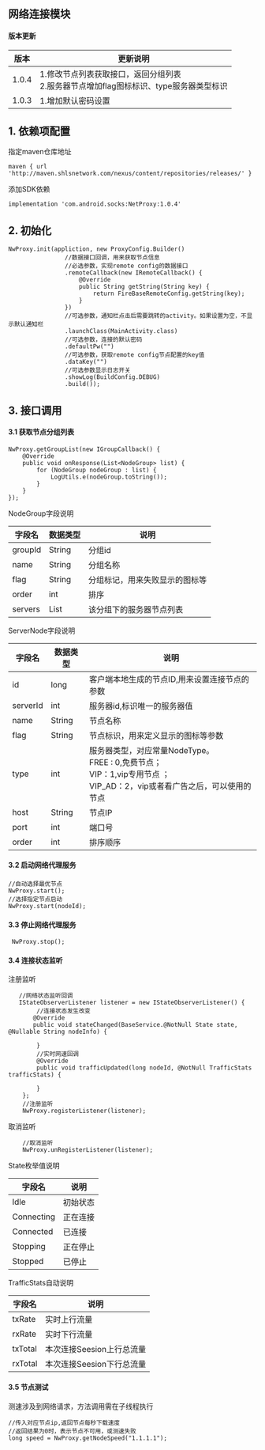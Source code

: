 ## 网络连接模块

#### 版本更新

| 版本  | 更新说明                      |
| ------- | ------------------------- |
| 1.0.4  | 1.修改节点列表获取接口，返回分组列表<br>2.服务器节点增加flag图标标识、type服务器类型标识          |
| 1.0.3  | 1.增加默认密码设置            |

##  1. 依赖项配置

指定maven仓库地址

```
maven { url 'http://maven.shlsnetwork.com/nexus/content/repositories/releases/' }
```

添加SDK依赖
```
implementation 'com.android.socks:NetProxy:1.0.4'
```



## 2. 初始化

    NwProxy.init(appliction, new ProxyConfig.Builder()
                    //数据接口回调，用来获取节点信息
                    //必选参数，实现remote config的数据接口
                    .remoteCallback(new IRemoteCallback() {
                        @Override
                        public String getString(String key) {
                            return FireBaseRemoteConfig.getString(key);
                        }
                    })
                    //可选参数，通知栏点击后需要跳转的activity。如果设置为空，不显示默认通知栏
                    .launchClass(MainActivity.class)
                    //可选参数，连接的默认密码
                    .defaultPw("")
                    //可选参数，获取remote config节点配置的key值
                    .dataKey("")
                    //可选参数显示日志开关
                    .showLog(BuildConfig.DEBUG)
                    .build());

## 3. 接口调用
#### 3.1 获取节点分组列表

    NwProxy.getGroupList(new IGroupCallback() {
        @Override
        public void onResponse(List<NodeGroup> list) {
            for (NodeGroup nodeGroup : list) {
                LogUtils.e(nodeGroup.toString());
            }
        }
    });

NodeGroup字段说明

| 字段名  | 数据类型         | 说明                           |
| ------- | ---------------- | ------------------------------ |
| groupId | String           | 分组id                         |
| name    | String           | 分组名称                       |
| flag    | String           | 分组标记，用来失败显示的图标等 |
| order   | int              | 排序                           |
| servers | List<ServerNode> | 该分组下的服务器节点列表       |

ServerNode字段说明

| 字段名 | 数据类型| 说明        |
| ------ | ------- | -------------- |
| id      | long| 客户端本地生成的节点ID,用来设置连接节点的参数             |
|serverId     | int| 服务器id,标识唯一的服务器值             |
| name      | String| 节点名称             |
| flag      | String| 节点标识，用来定义显示的图标等参数             |
| type      | int |服务器类型，对应常量NodeType。<br>   FREE : 0,免费节点；<br>       VIP：1,vip专用节点 ；<br>VIP_AD：2，vip或者看广告之后，可以使用的节点            |
| host      | String| 节点IP             |
| port      | int| 端口号             |
| order      | int| 排序顺序             |


#### 3.2 启动网络代理服务

```
//自动选择最优节点
NwProxy.start();
//选择指定节点启动
NwProxy.start(nodeId);
```

#### 3.3 停止网络代理服务

```
 NwProxy.stop();
```

#### 3.4 连接状态监听
注册监听

       //网络状态监听回调
       IStateObserverListener listener = new IStateObserverListener() {
       		//连接状态发生改变
           @Override
           public void stateChanged(BaseService.@NotNull State state, @Nullable String nodeInfo) {
    			
            }
    		//实时网速回调
            @Override
            public void trafficUpdated(long nodeId, @NotNull TrafficStats trafficStats) {
    			
            }
        };
        //注册监听
        NwProxy.registerListener(listener);


取消监听   
```
    //取消监听
    NwProxy.unRegisterListener(listener);
```
State枚举值说明

| 字段名 | 说明        |
| ------  | -------------- |
| Idle      | 初始状态             |
| Connecting      | 正在连接             |
| Connected      | 已连接             |
| Stopping      | 正在停止             |
| Stopped      | 已停止             |

TrafficStats自动说明

| 字段名  | 说明                      |
| ------- | ------------------------- |
| txRate  | 实时上行流量              |
| rxRate  | 实时下行流量              |
| txTotal | 本次连接Seesion上行总流量 |
| rxTotal | 本次连接Seesion下行总流量 |

#### 3.5 节点测试

测速涉及到网络请求，方法调用需在子线程执行

```
//传入对应节点ip,返回节点每秒下载速度
//返回结果为0时，表示节点不可用，或测速失败
long speed = NwProxy.getNodeSpeed("1.1.1.1");
```

